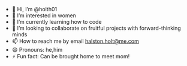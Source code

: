 - 👋 Hi, I’m @holth01
- 👀 I’m interested in women
- 🌱 I’m currently learning how to code
- 💞️ I’m looking to collaborate on fruitful projects with forward-thinking minds
- 📫 How to reach me by email halston.holt@me.com 
- 😄 Pronouns: he,him
- ⚡ Fun fact: Can be brought home to meet mom!

<!---
holth01/holth01 is a ✨ special ✨ repository because its `README.md` (this file) appears on your GitHub profile.
You can click the Preview link to take a look at your changes.
--->
